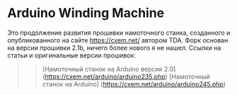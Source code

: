 # Arduino Winding Machine

Это продолжение развития прошивки намоточного станка, созданного и опубликованного на сайте https://cxem.net/ автором TDA. Форк основан на версии прошивки 2.1b, ничего более нового я не нашел. Ссылки на статьи и оригинальные версии прошивок:

>> [Намоточный станок на Arduino версия 2.0] (https://cxem.net/arduino/arduino235.php)
>> [Намоточный станок на Arduino] (https://cxem.net/arduino/arduino245.php)


